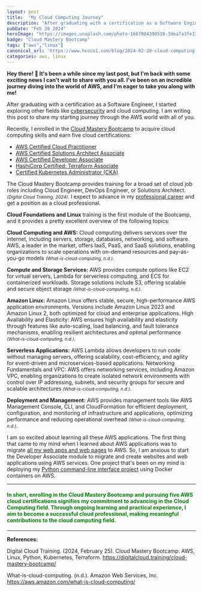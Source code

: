 ```yaml
---
layout: post
title:  "My Cloud Computing Journey"
description: "After graduating with a certification as a Software Engineer, I started exploring other fields like cybersecurity and cloud computing...."
pubDate: "Feb 28 2024"
heroImage: "https://images.unsplash.com/photo-1667984390538-3dea7a3fe33d?auto=format&fit=crop&w=927&h=927"
badge: "Cloud Mastery Bootcamp"
tags: ["aws","linux"]
canonical_url: 'https://www.hcoco1.com/blog/2024-02-28-cloud-computing'
categories: aws, linux
---
```

<!--more-->

**Hey there! 🚀 It's been a while since my last post, but I'm back with some exciting news I can't wait to share with you all. I've been on an incredible journey diving into the world of AWS, and I'm eager to take you along with me!**

 After graduating with a certification as a Software Engineer, I started exploring other fields like <a href="https://www.hcoco1.com/blog/2024-02-18-career-simulation-1" target="_blank">cybersecurity</a> and cloud computing. I am writing this post to share my starting journey through the AWS world with all of you. 

Recently, I enrolled in the <a href="https://digitalcloud.training/cloud-mastery-bootcamp/?megamenu" target="_blank">Cloud Mastery Bootcamp</a> to acquire cloud computing skills and  earn five cloud certifications: 
* <a href="https://aws.amazon.com/certification/certified-cloud-practitioner/" target="_blank">AWS Certified Cloud Practitioner</a>
* <a href="https://aws.amazon.com/certification/certified-solutions-architect-associate/" target="_blank">AWS Certified Solutions Architect Associate</a>
* <a href="https://aws.amazon.com/certification/certified-developer-associate/" target="_blank">AWS Certified Developer Associate</a>
* <a href="https://www.hashicorp.com/certification/terraform-associate" target="_blank">HashiCorp Certified: Terraform Associate</a>
* <a href="https://learn.digitalcloud.training/course/certified-kubernetes-administrator-cka-real-world" target="_blank">Certified Kubernetes Administrator (CKA)</a>

The Cloud Mastery Bootcamp provides training for a broad set of cloud job roles including Cloud Engineer, DevOps Engineer, or Solutions Architect. *<small>(Digital Cloud Training, 2024)</small>*. I expect to advance in my <a href="https://www.hcoco1.com/cv" target="_blank">professional career</a> and get a position as a cloud professional.

**Cloud Foundations and Linux** training is the first module of the Bootcamp, and it provides a pretty excellent overview of the following topics:

**Cloud Computing and AWS:** Cloud computing delivers services over the internet, including servers, storage, databases, networking, and software. AWS, a leader in the market, offers IaaS, PaaS, and SaaS solutions, enabling organizations to scale operations with on-demand resources and pay-as-you-go models *<small>(What-is-cloud-computing, n.d.)</small>*.

**Compute and Storage Services:** AWS provides compute options like EC2 for virtual servers, Lambda for serverless computing, and ECS for containerized workloads. Storage solutions include S3, offering scalable and secure object storage *<small>(What-is-cloud-computing, n.d.)</small>*.

**Amazon Linux:** Amazon Linux offers stable, secure, high-performance AWS application environments. Versions include Amazon Linux 2023 and Amazon Linux 2, both optimized for cloud and enterprise applications.
High Availability and Elasticity: AWS ensures high availability and elasticity through features like auto-scaling, load balancing, and fault tolerance mechanisms, enabling resilient architectures and optimal performance *<small>(What-is-cloud-computing, n.d.)</small>*.

**Serverless Applications:** AWS Lambda allows developers to run code without managing servers, offering scalability, cost-efficiency, and agility for event-driven and microservices-based applications.
Networking Fundamentals and VPC: AWS offers networking services, including Amazon VPC, enabling organizations to create isolated network environments with control over IP addressing, subnets, and security groups for secure and scalable architectures *<small>(What-is-cloud-computing, n.d.)</small>*.

**Deployment and Management:** AWS provides management tools like AWS Management Console, CLI, and CloudFormation for efficient deployment, configuration, and monitoring of infrastructure and applications, optimizing performance and reducing operational overhead *<small>(What-is-cloud-computing, n.d.)</small>*.

I am so excited about learning all these AWS applications. The first thing that came to my mind when I learned about AWS applications was to migrate <a href="https://www.hcoco1.com/portfolio" target="_blank">all my web apps and web pages</a> to AWS. So,  I am anxious to start the Developer Associate module to migrate and create websites and web applications using AWS services. One project that's been on my mind is deploying my <a href="https://www.hcoco1.com/portfolio/database-tool" target="_blank">Python command-line interface project</a> using Docker containers on AWS.

---

#### **<span style="color:green"> In short, enrolling in the Cloud Mastery Bootcamp and pursuing five AWS cloud certifications signifies my commitment to advancing in the Cloud Computing field. Through ongoing learning and practical experience, I aim to become a successful cloud professional, making meaningful contributions to the cloud computing field.**

---

 
**References:**

Digital Cloud Training. (2024, February 25). Cloud Mastery Bootcamp: AWS, Linux, Python, Kubernetes, Terraform. https://digitalcloud.training/cloud-mastery-bootcamp/

What-is-cloud-computing. (n.d.). Amazon Web Services, Inc. https://aws.amazon.com/what-is-cloud-computing/